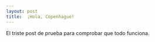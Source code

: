 ```yaml
---
layout: post
title:  ¡Hola, Copenhague!
---
```


El triste post de prueba para comprobar que todo funciona.
